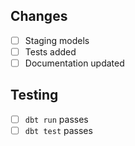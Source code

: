 ## Changes
- [ ] Staging models
- [ ] Tests added
- [ ] Documentation updated

## Testing
- [ ] `dbt run` passes
- [ ] `dbt test` passes